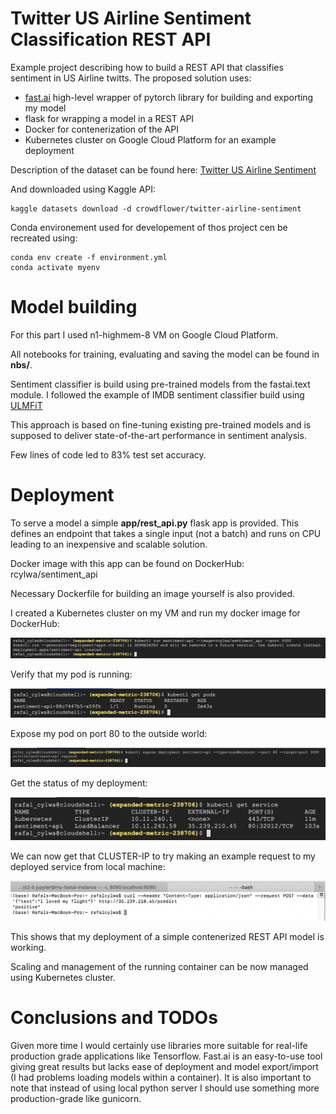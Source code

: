 # Twitter US Airline Sentiment Classification REST API

Example project describing how to build a REST API that classifies sentiment in US Airline twitts.
The proposed solution uses:
* [fast.ai](https://github.com/fastai/fastai) high-level wrapper of pytorch library for building and exporting my model
* flask for wrapping a model in a REST API
* Docker for contenerization of the API
* Kubernetes cluster on Google Cloud Platform for an example deployment

Description of the dataset can be found here: [Twitter US Airline Sentiment](https://www.kaggle.com/crowdflower/twitter-airline-sentiment/home)

And downloaded using Kaggle API:
```shell
kaggle datasets download -d crowdflower/twitter-airline-sentiment
```

Conda environement used for developement of thos project cen be recreated using:
```shell
conda env create -f environment.yml
conda activate myenv
```

# Model building
For this part I used n1-highmem-8 VM on Google Cloud Platform.

All notebooks for training, evaluating and saving the model can be found in **nbs/**.

Sentiment classifier is build using pre-trained models from the fastai.text module.
I followed the example of IMDB sentiment classifier build using 
[ULMFiT](https://docs.fast.ai/text.html#Quick-Start:-Training-an-IMDb-sentiment-model-with-ULMFiT)


This approach is based on fine-tuning existing pre-trained models and is supposed to deliver state-of-the-art 
performance in sentiment analysis.

Few lines of code led to 83% test set accuracy.

# Deployment

To serve a model a simple **app/rest_api.py** flask app is provided.
This defines an endpoint that takes a single input (not a batch) and runs on CPU leading to an inexpensive and scalable solution.

Docker image with this app can be found on DockerHub: rcylwa/sentiment_api

Necessary Dockerfile for building an image yourself is also provided.

I created a Kubernetes cluster on my VM and run my docker image for DockerHub:

![](screenshots/scrn1.png?raw=true)

Verify that my pod is running:

![](screenshots/scrn2.png?raw=true)

Expose my pod on port 80 to the outside world:

![](screenshots/scrn3.png?raw=true)

Get the status of my deployment:

![](screenshots/scrn4.png?raw=true)

We can now get that CLUSTER-IP to try making an example request to my deployed service from local machine:

![](screenshots/scrn5.png?raw=true)

This shows that my deployment of a simple contenerized REST API model is working.

Scaling and management of the running container can be now managed using Kubernetes cluster.


# Conclusions and TODOs

Given more time I would certainly use libraries more suitable for real-life production grade applications like Tensorflow.
Fast.ai is an easy-to-use tool giving great results but lacks ease of deployment and model export/import (I had problems loading models within a container). It is also important to note that instead of using local python server I should use something more production-grade like gunicorn.


   
